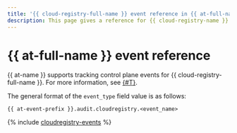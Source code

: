```yaml
---
title: '{{ cloud-registry-full-name }} event reference in {{ at-full-name }}'
description: This page gives a reference for {{ cloud-registry-name }} events tracked in {{ at-name }}.
---
```


# {{ at-full-name }} event reference

{{ at-name }} supports tracking control plane events for {{ cloud-registry-full-name }}. For more information, see [{#T}](../audit-trails/concepts/format.md).

The general format of the `event_type` field value is as follows:

```text
{{ at-event-prefix }}.audit.cloudregistry.<event_name>
```

{% include [cloudregistry-events](../_includes/audit-trails/events/cloudregistry-events.md) %}